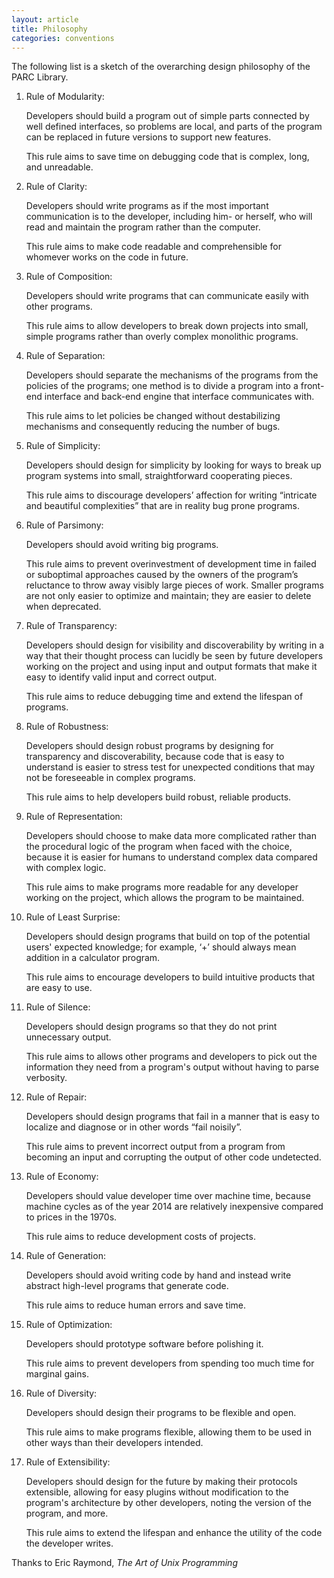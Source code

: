 ```yaml
---
layout: article
title: Philosophy
categories: conventions
---
```


The following list is a sketch of the overarching design philosophy of the PARC Library.

1. Rule of Modularity:

    Developers should build a program out of simple parts connected by well defined interfaces,
    so problems are local, and parts of the program can be replaced in future versions to support new features.
    
    This rule aims to save time on debugging code that is complex, long, and unreadable.
  
2. Rule of Clarity:

    Developers should write programs as if the most important communication is to the developer,
    including him- or herself, who will read and maintain the program rather than the computer.
    
    This rule aims to make code readable and comprehensible for whomever works on the code in future.
  
3. Rule of Composition:

    Developers should write programs that can communicate easily with other programs.
    
    This rule aims to allow developers to break down projects into small,
    simple programs rather than overly complex monolithic programs.
  
4. Rule of Separation:

    Developers should separate the mechanisms of the programs from the policies of the programs;
    one method is to divide a program into a front-end interface and back-end engine that interface communicates with.
    
    This rule aims to let policies be changed without destabilizing mechanisms and consequently reducing the number of bugs.

5. Rule of Simplicity:

    Developers should design for simplicity by looking for ways to break up program systems into small,
    straightforward cooperating pieces.
    
    This rule aims to discourage developers’ affection for writing “intricate and beautiful complexities”
    that are in reality bug prone programs.

6. Rule of Parsimony:

    Developers should avoid writing big programs.
    
    This rule aims to prevent overinvestment of development time in failed or suboptimal approaches
    caused by the owners of the program’s reluctance to throw away visibly large pieces of work.
    Smaller programs are not only easier to optimize and maintain; they are easier to delete when deprecated.

7. Rule of Transparency:

    Developers should design for visibility and discoverability by writing in a way that their thought process 
    can lucidly be seen by future developers working on the project and using input and output formats that make
    it easy to identify valid input and correct output.
    
    This rule aims to reduce debugging time and extend the lifespan of programs.

8. Rule of Robustness:

    Developers should design robust programs by designing for transparency and discoverability,
    because code that is easy to understand is easier to stress test for unexpected conditions that may not be foreseeable
    in complex programs.
    
    This rule aims to help developers build robust, reliable products.

9. Rule of Representation:

    Developers should choose to make data more complicated rather than the procedural logic of 
    the program when faced with the choice,
    because it is easier for humans to understand complex data compared with complex logic.
    
    This rule aims to make programs more readable for any developer working on the project,
    which allows the program to be maintained.

10. Rule of Least Surprise:

    Developers should design programs that build on top of the potential users' expected knowledge;
    for example, ‘+’ should always mean addition in a calculator program.
    
    This rule aims to encourage developers to build intuitive products that are easy to use.

11. Rule of Silence:

    Developers should design programs so that they do not print unnecessary output.
    
    This rule aims to allows other programs and developers to pick out the information they need
    from a program's output without having to parse verbosity.

12. Rule of Repair:

    Developers should design programs that fail in a manner that is easy to localize and diagnose or in other words “fail noisily”.
    
    This rule aims to prevent incorrect output from a program from becoming an input and corrupting the output of other code undetected.

13. Rule of Economy:

    Developers should value developer time over machine time, because machine cycles as of the year 2014 are relatively
    inexpensive compared to prices in the 1970s.
    
    This rule aims to reduce development costs of projects.

14. Rule of Generation:

    Developers should avoid writing code by hand and instead write abstract high-level programs that generate code.
    
    This rule aims to reduce human errors and save time.

15. Rule of Optimization:

    Developers should prototype software before polishing it.
    
    This rule aims to prevent developers from spending too much time for marginal gains.

16. Rule of Diversity:

    Developers should design their programs to be flexible and open.
    
    This rule aims to make programs flexible, allowing them to be used in other ways than their developers intended.

17. Rule of Extensibility:

    Developers should design for the future by making their protocols extensible,
    allowing for easy plugins without modification to the program's architecture by other developers,
    noting the version of the program, and more.
    
    This rule aims to extend the lifespan and enhance the utility of the code the developer writes.
  
  Thanks to Eric Raymond, _The Art of Unix Programming_